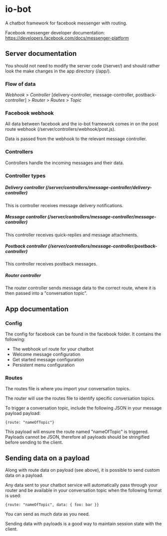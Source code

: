 # io-bot

A chatbot framework for facebook messenger with routing.

Facebook messenger developer documentation: https://developers.facebook.com/docs/messenger-platform

## Server documentation

You should not need to modify the server code (/server/) and should rather look the make changes in the app directory (/app/).

### Flow of data

*Webhook* > *Controller* [delivery-controller, message-controller, postback-controller] > *Router* > *Routes* > *Topic* 

### Facebook webhook

All data between facebook and the io-bot framework comes in on the post route webhook (/server/controllers/webhook/post.js).

Data is passed from the webhook to the relevant message controller.

### Controllers

Controllers handle the incoming messages and their data.

### Controller types

##### Delivery controller (/server/controllers/message-controller/delivery-controller)

This is controller receives message delivery notifications.

##### Message controller (/server/controllers/message-controller/message-controller)

This controller receives quick-replies and message attachments.

##### Postback controller (/server/controllers/message-controller/postback-controller)

This controller receives postback messages.
 
##### Router controller

The router controller sends message data to the correct route, where it is then passed into a "conversation topic".

## App documentation

### Config

The config for facebook can be found in the facebook folder. It contains the following:

- The webhook url route for your chatbot
- Welcome message configuration 
- Get started message configuration
- Persistent menu configuration

### Routes

The routes file is where you import your conversation topics. 

The router will use the routes file to identify specific conversation topics. 

To trigger a conversation topic, include the following JSON in your message payload payload:

````
{route: "nameOfTopic"}
````

This payload will ensure the route named "nameOfTopic" is triggered. Payloads cannot be JSON, therefore all payloads should be stringified before sending to the client.
 
## Sending data on a payload

Along with route data on payload (see above), it is possible to send custom data on a payload. 

Any data sent to your chatbot service will automatically pass through your router and be available in your conversation topic when the following format is used:

````
{route: "nameOfTopic", data: { foo: bar }}
````

You can send as much data as you need. 

Sending data with payloads is a good way to maintain session state with the client.